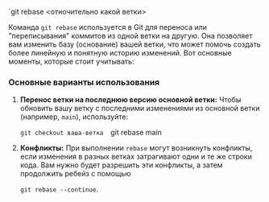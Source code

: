
`git rebase <отночительно какой ветки> 

Команда `git rebase` используется в Git для переноса или "переписывания" коммитов из одной ветки на другую. Она позволяет вам изменить базу (основание) вашей ветки, что может помочь создать более линейную и понятную историю изменений. Вот основные моменты, которые стоит учитывать:

### Основные варианты использования

1. **Перенос ветки на последнюю версию основной ветки:** Чтобы обновить вашу ветку с последними изменениями из основной ветки (например, `main`), используйте:
   
   `git checkout ваша-ветка 
   `git rebase main
   
2. **Конфликты:** При выполнении `rebase` могут возникнуть конфликты, если изменения в разных ветках затрагивают одни и те же строки кода. Вам нужно будет разрешить эти конфликты, а затем продолжить ребейз с помощью 
   
   `git rebase --continue`.